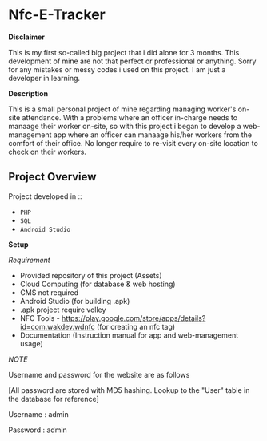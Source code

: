 # Nfc-E-Tracker

__Disclaimer__

This is my first so-called big project that i did alone for 3 months. This development of mine are not that perfect or professional or anything. Sorry for any mistakes or messy codes i used on this project. I am just a developer in learning.

__Description__

This is a small personal project of mine regarding managing worker's on-site attendance. With a problems where an officer in-charge needs to manaage their worker on-site, so with this project i began to develop a web-management app where an officer can manaage his/her workers from the comfort of their office. No longer require to re-visit every on-site location to check on their workers.

## __Project Overview__

Project developed in ::

* `PHP` 
* `SQL`
* `Android Studio`

__Setup__

_Requirement_

* Provided repository of this project (Assets)
* Cloud Computing (for database & web hosting)
 * CMS not required
* Android Studio (for building .apk)
 * .apk project require volley
* NFC Tools - https://play.google.com/store/apps/details?id=com.wakdev.wdnfc (for creating an nfc tag)
* Documentation (Instruction manual for app and web-management usage)

_NOTE_

Username and password for the website are as follows

[All password are stored with MD5 hashing. Lookup to the "User" table in the database for reference]

Username : admin

Password : admin

